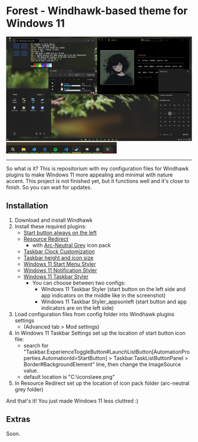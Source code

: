 # Forest - Windhawk-based theme for Windows 11
<img src="screenshot.png" width="600px"> <br>
<img src="screenshot1.png" width="300px">
<hr>

So what is it? This is repositorium with my configuration files for Windhawk plugins to make Windows 11 more appealing and minimal with nature accent.
This project is not finished yet, but it functions well and it's close to finish. So you can wait for updates.

## Installation
1. Download and install Windhawk
2. Install these required plugins:
    - <a href="https://windhawk.net/mods/taskbar-start-button-position">Start button always on the left </a>
    - <a href="https://windhawk.net/mods/icon-resource-redirect">Resource Redirect</a>
        - with <a href="https://github.com/niivu/resource-redirect-icon-themes/blob/main/Resource%20Redirect%20themes/arc-neutral%20grey.zip">Arc-Neutral Grey</a> icon pack
    - <a href="https://windhawk.net/mods/taskbar-clock-customization">Taskbar Clock Customization</a>
    - <a href="https://windhawk.net/mods/taskbar-icon-size">Taskbar height and icon size</a>
    - <a href="https://windhawk.net/mods/windows-11-start-menu-styler">Windows 11 Start Menu Styler</a>
    - <a href="https://windhawk.net/mods/windows-11-notification-center-styler">Windows 11 Notification Styler</a>
    - <a href="https://windhawk.net/mods/windows-11-taskbar-styler">Windows 11 Taskbar Styler</a> 
        - You can choose between two configs:
            - Windows 11 Taskbar Styler (start button on the left side and app indicators on the middle like in the screenshot)
            - Windows 11 Taskbar Styler_appsonleft (start button and app indicators are on the left side)
3. Load configuration files from config folder into Windhawk plugins settings 
    - (Advanced tab > Mod settings)
4. In Windows 11 Taskbar Settings set up the location of start button icon file:
    - search for "Taskbar.ExperienceToggleButton#LaunchListButton[AutomationProperties.AutomationId=StartButton] > Taskbar.TaskListButtonPanel > Border#BackgroundElement" line, then change the ImageSource value.
    - default location is "C:\icons\eee.png"
5. In Resource Redirect set up the location of icon pack folder (arc-neutral grey folder)

And that's it! You just made Windows 11 less cluttred :)

## Extras
Soon.
